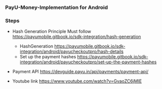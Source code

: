 
### PayU-Money-Implementation for Android

### Steps
- Hash Generation Principle Must follow https://payumobile.gitbook.io/sdk-integration/hash-generation
  - HashGeneration https://payumobile.gitbook.io/sdk-integration/android/payucheckoutpro/hash-details
  - Set up the payment hashes https://payumobile.gitbook.io/sdk-integration/android/payucheckoutpro/set-up-the-payment-hashes
- Payment API https://devguide.payu.in/api/payments/payment-api/

- Youtube link https://www.youtube.com/watch?v=GvaoZC6jMIE

